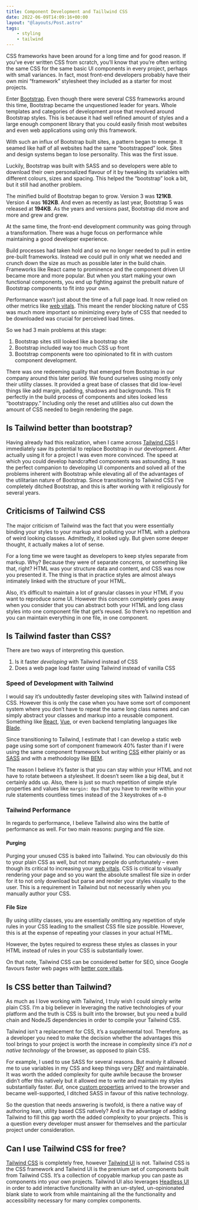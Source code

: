 ```yaml
---
title: Component Development and Taillwind CSS
date: 2022-06-09T14:09:16+00:00
layout: "@layouts/Post.astro"
tags:
    - styling
    - tailwind
---
```


CSS frameworks have been around for a long time and for good reason. If you’ve ever written CSS from scratch, you’ll know that you’re often writing the same CSS for the same basic UI components in every project, perhaps with small variances. In fact, most front-end developers probably have their own mini “framework” stylesheet they included as a starter for most projects.

Enter [Bootstrap](https://getbootstrap.com/). Even though there were several CSS frameworks around this time, Bootstrap became the unquestioned leader for years. Whole templates and categories of development arose that revolved around Bootstrap styles. This is because it had well refined amount of styles and a large enough component library that you could easily finish most websites and even web applications using only this framework.

With such an influx of Bootstrap built sites, a pattern began to emerge. It seamed like half of all websites had the same “bootstrapped” look. Sites and design systems began to lose personality. This was the first issue.

Luckily, Bootstrap was built with SASS and so developers were able to download their own personalized flavour of it by tweaking its variables with different colours, sizes and spacing. This helped the “bootstrap” look a bit, but it still had another problem.

The minified build of Bootstrap began to grow. Version 3 was **121KB**. Version 4 was **162KB**. And even as recently as last year, Bootstrap 5 was released at **194KB**. As the years and versions past, Bootstrap did more and more and grew and grew.

At the same time, the front-end development community was going through a transformation. There was a huge focus on performance while maintaining a good developer experience.

Build processes had taken hold and so we no longer needed to pull in entire pre-built frameworks. Instead we could pull in only what we needed and crunch down the size as much as possible later in the build chain. Frameworks like React came to prominence and the component driven UI became more and more popular. But when you start making your own functional components, you end up fighting against the prebuilt nature of Bootstrap components to fit into your own.

Performance wasn’t just about the time of a full page load. It now relied on other metrics like [web vitals](https://web.dev/vitals/). This meant the render blocking nature of CSS was much more important so minimizing every byte of CSS that needed to be downloaded was crucial for perceived load times.

So we had 3 main problems at this stage:

1. Bootstrap sites still looked like a bootstrap site
2. Bootstrap included way too much CSS up front
3. Bootstrap components were too opinionated to fit in with custom component development.

There was one redeeming quality that emerged from Bootstrap in our company around this later period. We found ourselves using mostly only their utility classes. It provided a great base of classes that did low-level things like add margin, padding, shadows and backgrounds. This fit perfectly in the build process of components and sites looked less “bootstrappy.” Including only the reset and utilities also cut down the amount of CSS needed to begin rendering the page.

## Is Tailwind better than bootstrap?

Having already had this realization, when I came across [Tailwind CSS](https://tailwindcss.com/) I immediately saw its potential to replace Bootstrap in our development. After actually using it for a project I was even more convinced. The speed at which you could develop handcrafted components was astounding. It was the perfect companion to developing UI components and solved all of the problems inherent with Bootstrap while elevating all of the advantages of the utilitarian nature of Bootstrap. Since transitioning to Tailwind CSS I’ve completely ditched Bootstrap, and this is after working with it religiously for several years.

## Criticisms of Tailwind CSS

The major criticism of Tailwind was the fact that you were essentially binding your styles to your markup and polluting your HTML with a plethora of weird looking classes. Admittedly, it looked ugly. But given some deeper thought, it actually makes a lot of sense.

For a long time we were taught as developers to keep styles separate from markup. Why? Because they were of separate concerns, or something like that, right? HTML was your structure data and content, and CSS was now you presented it. The thing is that in practice styles are almost always intimately linked with the structure of your HTML.

Also, it’s difficult to maintain a lot of granular classes in your HTML if you want to reproduce some UI. However this concern completely goes away when you consider that you can abstract both your HTML and long class styles into one component file that get’s reused. So there’s no repetition and you can maintain everything in one file, in one component.

## Is Tailwind faster than CSS?

There are two ways of interpreting this question.

1. Is it faster *developing* with Tailwind instead of CSS
2. Does a web page load faster using Tailwind instead of vanilla CSS

### Speed of Development with Tailwind

I would say it’s undoubtedly faster developing sites with Tailwind instead of CSS. However this is only the case when you have some sort of component system where you don’t have to repeat the same long class names and can simply abstract your classes and markup into a reusable component. Something like [React](https://reactjs.org/), [Vue](https://vuejs.org/), or even backend templating languages like [Blade](https://laravel.com/docs/9.x/blade).

Since transitioning to Tailwind, I estimate that I can develop a static web page using some sort of component framework 40% faster than if I were using the same component framework but writing [CSS](https://developer.mozilla.org/en-US/docs/Web/CSS) either plainly or as [SASS](https://sass-lang.com/) and with a methodology like [BEM](http://getbem.com/).

The reason I believe it’s faster is that you can stay within your HTML and not have to rotate between a stylesheet. It doesn’t seem like a big deal, but it certainly adds up. Also, there is just so much repetition of simple style properties and values like `margin: 0px` that you have to rewrite within your rule statements countless times instead of the 3 keystrokes of `m-0`

### Tailwind Performance

In regards to performance, I believe Tailwind also wins the battle of performance as well. For two main reasons: purging and file size.

#### Purging

Purging your unused CSS is baked into Tailwind. You can obviously do this to your plain CSS as well, but not many people do unfortunately – even though its critical to increasing your [web vitals](https://web.dev/learn-web-vitals/). CSS is critical to visually rendering your page and so you want the absolute smallest file size in order for it to not only download but parse and render your styles visually to the user. This is a requirement in Tailwind but not necessarily when you manually author your CSS.

#### File Size

By using utility classes, you are essentially omitting any repetition of style rules in your CSS leading to the smallest CSS file size possible. However, this is at the expense of repeating your classes in your actual HTML.

However, the bytes required to express these styles as classes in your HTML instead of rules in your CSS is substantially lower.

On that note, Tailwind CSS can be considered better for SEO, since Google favours faster web pages with [better core vitals](https://www.searchenginejournal.com/ranking-factors/core-web-vitals/#close).

## Is CSS better than Tailwind?

As much as I love working with Tailwind, I truly wish I could simply write plain CSS. I’m a big believer in leveraging the native technologies of your platform and the truth is CSS is built into the browser, but you need a build chain and NodeJS dependencies in order to compile your Tailwind CSS.

Tailwind isn’t a replacement for CSS, it’s a supplemental tool. Therefore, as a developer you need to make the decision whether the advantages this tool brings to your project is worth the increase in complexity since *it’s not a native technology* of the browser, as opposed to plain CSS.

For example, I used to use SASS for several reasons. But mainly it allowed me to use variables in my CSS and keep things very <abbr title="Don't Repeat Yourself">DRY</abbr> and maintainable. It was worth the added complexity for quite awhile because the browser didn’t offer this natively but it allowed me to write and maintain my styles substantially faster. *But,* once [custom properties](https://developer.mozilla.org/en-US/docs/Web/CSS/--*) arrived to the browser and became well-supported, I ditched SASS in favour of this native technology.

So the question that needs answering is twofold, is there a native way of authoring lean, utility based CSS natively? And is the advantage of adding Tailwind to fill this gap worth the added complexity to your projects. This is a question every developer must answer for themselves and the particular project under consideration.

## Can I use Tailwind CSS for free?

[Tailwind CSS](https://tailwindcss.com/) is completely free, however [Tailwind UI](https://tailwindui.com/) is not. Tailwind CSS is the CSS framework and Tailwind UI is the premium set of components built from Tailwind CSS. It’s a collection of copyable markup you can paste as components into your own projects. Tailwind UI also leverages [Headless UI](https://headlessui.com/) in order to add interactive functionality with an un-styled, un-opinionated blank slate to work from while maintaining all the the functionality and accessibility necessary for many complex components.